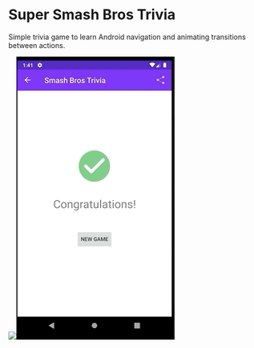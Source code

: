 # Super Smash Bros Trivia
Simple trivia game to learn Android navigation and animating transitions between actions.

![](animations.gif)![](sharing.gif)
